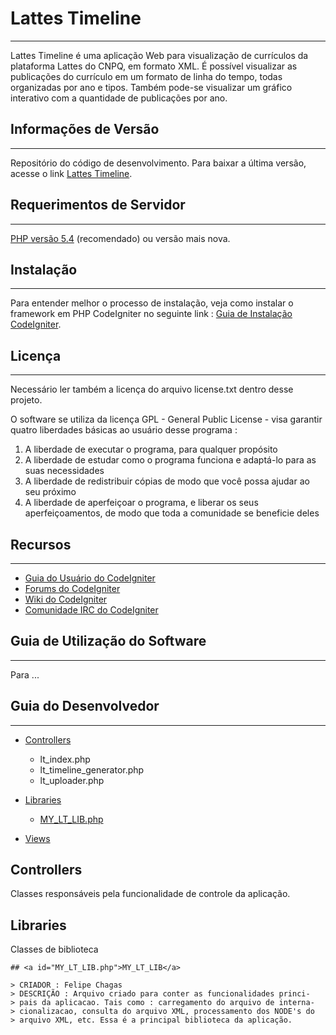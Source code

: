 # Lattes Timeline
*****************

Lattes Timeline é uma aplicação Web para visualização de currículos da plataforma Lattes do CNPQ, em formato XML.
É possível visualizar as publicações do currículo em um formato de linha do tempo, todas organizadas por ano e tipos.
Também pode-se visualizar um gráfico interativo com a quantidade de publicações por ano.


## Informações de Versão
************************

Repositório do código de desenvolvimento. Para baixar a última versão,
acesse o link [Lattes Timeline](https://bitbucket.org/GShiki/lattes-timeline).


## Requerimentos de Servidor
****************************

[PHP versão 5.4](https://www.php.net/) (recomendado) ou versão mais nova.


## Instalação
*************

Para entender melhor o processo de instalação, veja como instalar o framework em PHP CodeIgniter no 
seguinte link : [Guia de Instalação CodeIgniter](http://www.codeigniter.com/user_guide/installation/index.html).


## Licença
**********

Necessário ler também a licença do arquivo license.txt dentro desse projeto.

O software se utiliza da licença GPL - General Public License - visa garantir quatro liberdades básicas ao usuário desse programa :

1. A liberdade de executar o programa, para qualquer propósito
2. A liberdade de estudar como o programa funciona e adaptá-lo para as suas necessidades
3. A liberdade de redistribuir cópias de modo que você possa ajudar ao seu próximo
4. A liberdade de aperfeiçoar o programa, e liberar os seus aperfeiçoamentos, de modo que toda a comunidade se beneficie deles


## Recursos
***********

-  [Guia do Usuário do CodeIgniter](http://www.codeigniter.com/docs)
-  [Forums do CodeIgniter](http://forum.codeigniter.com/)
-  [Wiki do CodeIgniter](https://github.com/bcit-ci/CodeIgniter/wiki)
-  [Comunidade IRC do CodeIgniter](http://www.codeigniter.com/irc)


## Guia de Utilização do Software
*********************************

Para ...


## Guia do Desenvolvedor
************************

- [Controllers](#controllers)
	- lt_index.php
	- lt_timeline_generator.php
	- lt_uploader.php

- [Libraries](#libraries)
	- [MY_LT_LIB.php](#MY_LT_LIB.php)

- [Views](#views)


## <a id="controllers">Controllers</a>

Classes responsáveis pela funcionalidade de controle da aplicação.


## <a id="libraries">Libraries</a>

Classes de biblioteca 

	## <a id="MY_LT_LIB.php">MY_LT_LIB</a>

	> CRIADOR : Felipe Chagas
	> DESCRIÇÃO : Arquivo criado para conter as funcionalidades princi-
	> pais da aplicacao. Tais como : carregamento do arquivo de interna-
	> cionalizacao, consulta do arquivo XML, processamento dos NODE's do 
	> arquivo XML, etc. Essa é a principal biblioteca da aplicação.
